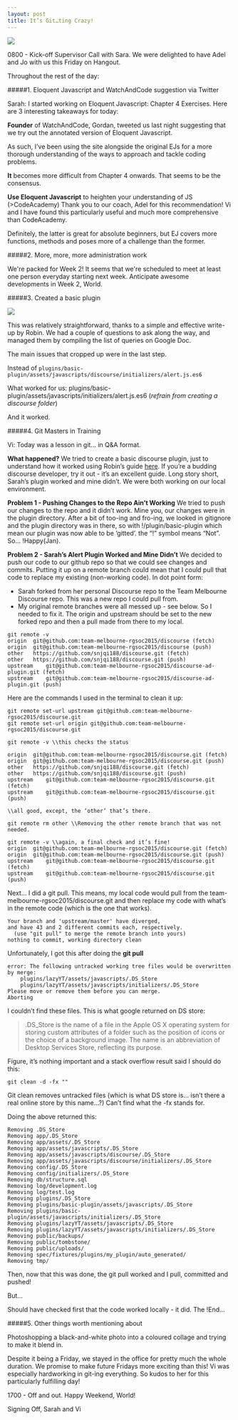 ```yaml
---
layout: post
title: It’s Git…ting Crazy!
---
```


![](https://www.dropbox.com/sc/wt14z1jf29rah5o/AAB5PhGSIc6sGF77D4gByGlWa?dl=1)

0800 - Kick-off Supervisor Call with Sara. We were delighted to have Adel and Jo with us this Friday on Hangout. 

Throughout the rest of the day:

#####1. Eloquent Javascript and WatchAndCode suggestion via Twitter

Sarah: I started working on Eloquent Javascript: Chapter 4 Exercises. Here are 3 interesting takeaways for today:

**Founder** of WatchAndCode, Gordan, tweeted us last night suggesting that we try out the annotated version of Eloquent Javascript. 

As such, I've been using the site alongside the original EJs for a more thorough understanding of the ways to approach and tackle coding problems.

**It** becomes more difficult from Chapter 4 onwards.
That seems to be the consensus.

**Use Eloquent Javascript** to heighten your understanding of JS (>CodeAcademy)
Thank you to our coach, Adel for this recommendation! Vi and I have found this particularly useful and much more comprehensive than CodeAcademy. 

Definitely, the latter is great for absolute beginners, but EJ covers more functions, methods and poses more of a challenge than the former.

#####2. More, more, more administration work

We're packed for Week 2! It seems that we're scheduled to meet at least one person everyday starting next week. Anticipate awesome developments in Week 2, World.

#####3. Created a basic plugin

![](https://www.dropbox.com/sc/cw0le6wgqs2saua/AACdhERVCRyPJQymXdHLhCnSa?dl=1)

This was relatively straightforward, thanks to a simple and effective write-up by Robin. We had a couple of questions to ask along the way, and managed them by compiling the list of queries on Google Doc.

The main issues that cropped up were in the last step. 

Instead of `plugins/basic-plugin/assets/javascripts/discourse/initializers/alert.js.es6`

What worked for us: plugins/basic-plugin/assets/javascripts/initializers/alert.js.es6
(*refrain from creating a discourse folder*)

And it worked. 

#####4. Git Masters in Training

Vi: Today was a lesson in git… in Q&A format.  

**What happened?**  We tried to create a basic discourse plugin, just to understand how it worked using Robin’s guide [here](https://meta.discourse.org/t/beginners-guide-to-creating-discourse-plugins/30515).  If you’re a budding discourse developer, try it out - it’s an excellent guide.  Long story short, Sarah’s plugin worked and mine didn’t.  We were both working on our local environment.

**Problem 1 - Pushing Changes to the Repo Ain’t Working** We tried to push our changes to the repo and it didn’t work.  Mine you, our changes were in the plugin directory.  After a bit of too-ing and fro-ing, we looked in gitignore and the plugin directory was in there, so with !/plugin/basic-plugin which mean our plugin was now able to be ‘gitted’.  the “!” symbol means “Not”.  So… !Happy(Jan).

**Problem 2 - Sarah’s Alert Plugin Worked and Mine Didn’t**  We decided to push our code to our github repo so that we could see changes and commits.  Putting it up on a remote branch could mean that I could pull that code to replace my existing (non-working code).  In dot point form:

* Sarah forked from her personal Discourse repo to the Team Melbourne Discourse repo.  This was a new repo I could pull from. 
* My original remote branches were all messed up - see below.  So I needed to fix it.  The origin and upstream should be set to the new forked repo and then a pull made from there to my local.

```
git remote -v
origin	git@github.com:team-melbourne-rgsoc2015/discourse (fetch)
origin	git@github.com:team-melbourne-rgsoc2015/discourse (push)
other	https://github.com/snjqi188/discourse.git (fetch)
other	https://github.com/snjqi188/discourse.git (push)
upstream	git@github.com:team-melbourne-rgsoc2015/discourse-ad-plugin.git (fetch)
upstream	git@github.com:team-melbourne-rgsoc2015/discourse-ad-plugin.git (push)
```

Here are the commands I used in the terminal to clean it up:


```
git remote set-url upstream git@github.com:team-melbourne-rgsoc2015/discourse.git
git remote set-url origin git@github.com:team-melbourne-rgsoc2015/discourse.git

git remote -v \\this checks the status

origin	git@github.com:team-melbourne-rgsoc2015/discourse.git (fetch)
origin	git@github.com:team-melbourne-rgsoc2015/discourse.git (push)
other	https://github.com/snjqi188/discourse.git (fetch)
other	https://github.com/snjqi188/discourse.git (push)
upstream	git@github.com:team-melbourne-rgsoc2015/discourse.git (fetch)
upstream	git@github.com:team-melbourne-rgsoc2015/discourse.git (push)

\\all good, except, the ‘other’ that’s there.

git remote rm other \\Removing the other remote branch that was not needed.

git remote -v \\again, a final check and it’s fine!
origin	git@github.com:team-melbourne-rgsoc2015/discourse.git (fetch)
origin	git@github.com:team-melbourne-rgsoc2015/discourse.git (push)
upstream	git@github.com:team-melbourne-rgsoc2015/discourse.git (fetch)
upstream	git@github.com:team-melbourne-rgsoc2015/discourse.git (push)
```

Next… I did a git pull.  This means, my local code would pull from the team-melbourne-rgsoc2015/discourse.git and then replace my code with what’s in the remote code (which is the one that works).


```
Your branch and 'upstream/master' have diverged,
and have 43 and 2 different commits each, respectively.
  (use "git pull" to merge the remote branch into yours)
nothing to commit, working directory clean
```

Unfortunately, I got this after doing the **git pull**

```
error: The following untracked working tree files would be overwritten by merge:
	plugins/lazyYT/assets/javascripts/.DS_Store
	plugins/lazyYT/assets/javascripts/initializers/.DS_Store
Please move or remove them before you can merge.
Aborting
```

I couldn’t find these files.  This is what google returned on DS store:

>.DS_Store is the name of a file in the Apple OS X operating system for
>storing custom attributes of a folder such as the position of icons or the
>choice of a background image. The name is an abbreviation of Desktop
>Services Store, reflecting its purpose. 

Figure, it’s nothing important and a stack overflow result said I should do this:

```
git clean -d -fx ""
```

Git clean removes untracked files (which is what DS store is… isn’t there a real online store by this name…?)  Can’t find what the -fx stands for.

Doing the above returned this:

```
Removing .DS_Store
Removing app/.DS_Store
Removing app/assets/.DS_Store
Removing app/assets/javascripts/.DS_Store
Removing app/assets/javascripts/discourse/.DS_Store
Removing app/assets/javascripts/discourse/initializers/.DS_Store
Removing config/.DS_Store
Removing config/initializers/.DS_Store
Removing db/structure.sql
Removing log/development.log
Removing log/test.log
Removing plugins/.DS_Store
Removing plugins/basic-plugin/assets/javascripts/.DS_Store
Removing plugins/basic-plugin/assets/javascripts/initializers/.DS_Store
Removing plugins/lazyYT/assets/javascripts/.DS_Store
Removing plugins/lazyYT/assets/javascripts/initializers/.DS_Store
Removing public/backups/
Removing public/tombstone/
Removing public/uploads/
Removing spec/fixtures/plugins/my_plugin/auto_generated/
Removing tmp/

```

Then, now that this was done, the git pull worked and I pull, committed and pushed!

But…

Should have checked first that the code worked locally - it did.  The !End…


#####5. Other things worth mentioning about

Photoshopping a black-and-white photo into a coloured collage and trying to make it blend in.

Despite it being a Friday, we stayed in the office for pretty much the whole duration. We promise to make future Fridays more exciting than this! Vi was especially hardworking in git-ing everything. So kudos to her for this particularly fulfilling day!

1700 - Off and out. Happy Weekend, World!


Signing Off, 
Sarah and Vi
